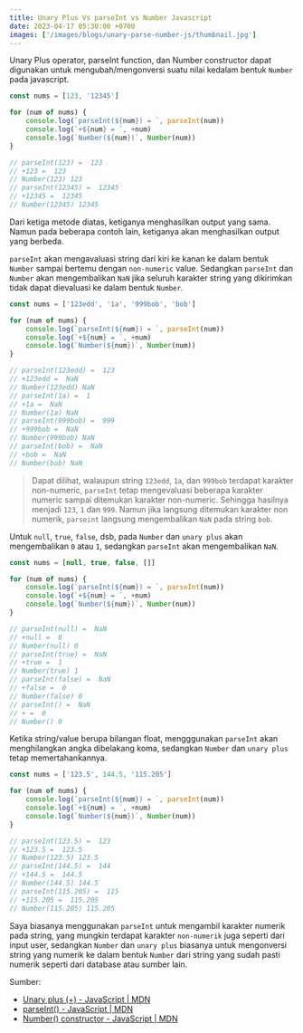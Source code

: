 ```yaml
---
title: Unary Plus Vs parseInt vs Number Javascript
date: 2023-04-17 05:30:00 +0700
images: ['/images/blogs/unary-parse-number-js/thumbnail.jpg']
---
```


Unary Plus operator, parseInt function, dan Number constructor dapat digunakan untuk mengubah/mengonversi suatu nilai kedalam bentuk `Number` pada javascript.

```js
const nums = [123, '12345']

for (num of nums) {
    console.log(`parseInt(${num}) = `, parseInt(num))
    console.log(`+${num} = `, +num)
    console.log(`Number(${num})`, Number(num))
}

// parseInt(123) =  123
// +123 =  123
// Number(123) 123
// parseInt(12345) =  12345
// +12345 =  12345
// Number(12345) 12345
```

Dari ketiga metode diatas, ketiganya menghasilkan output yang sama. Namun pada beberapa contoh lain, ketiganya akan menghasilkan output yang berbeda.

`parseInt` akan mengavaluasi string dari kiri ke kanan ke dalam bentuk `Number` sampai bertemu dengan `non-numeric` value. Sedangkan `parseInt` dan `Number` akan mengembalikan `NaN` jika seluruh karakter string yang dikirimkan tidak dapat dievaluasi ke dalam bentuk `Number`.

```js
const nums = ['123edd', '1a', '999bob', 'bob']

for (num of nums) {
    console.log(`parseInt(${num}) = `, parseInt(num))
    console.log(`+${num} = `, +num)
    console.log(`Number(${num})`, Number(num))
}

// parseInt(123edd) =  123
// +123edd =  NaN
// Number(123edd) NaN
// parseInt(1a) =  1
// +1a =  NaN
// Number(1a) NaN
// parseInt(999bob) =  999
// +999bob =  NaN
// Number(999bob) NaN
// parseInt(bob) =  NaN
// +bob =  NaN
// Number(bob) NaN
```

> Dapat dilihat, walaupun string `123edd`, `1a`, dan `999bob` terdapat karakter non-numeric, `parseInt` tetap mengevaluasi beberapa karakter numeric sampai ditemukan karakter non-numeric. Sehingga hasilnya menjadi `123`, `1` dan `999`. Namun jika langsung ditemukan karakter non numerik, `parseint` langsung mengembalikan `NaN` pada string `bob`.

Untuk `null`, `true`, `false`, dsb, pada `Number` dan `unary plus` akan mengembalikan `0` atau `1`, sedangkan `parseInt` akan mengembalikan `NaN`.

```js
const nums = [null, true, false, []]

for (num of nums) {
    console.log(`parseInt(${num}) = `, parseInt(num))
    console.log(`+${num} = `, +num)
    console.log(`Number(${num})`, Number(num))
}

// parseInt(null) =  NaN
// +null =  0
// Number(null) 0
// parseInt(true) =  NaN
// +true =  1
// Number(true) 1
// parseInt(false) =  NaN
// +false =  0
// Number(false) 0
// parseInt() =  NaN
// + =  0
// Number() 0
```

Ketika string/value berupa bilangan float, mengggunakan `parseInt` akan menghilangkan angka dibelakang koma, sedangkan `Number` dan `unary plus` tetap memertahankannya.

```js
const nums = ['123.5', 144.5, '115.205']

for (num of nums) {
    console.log(`parseInt(${num}) = `, parseInt(num))
    console.log(`+${num} = `, +num)
    console.log(`Number(${num})`, Number(num))
}

// parseInt(123.5) =  123
// +123.5 =  123.5
// Number(123.5) 123.5
// parseInt(144.5) =  144
// +144.5 =  144.5
// Number(144.5) 144.5
// parseInt(115.205) =  115
// +115.205 =  115.205
// Number(115.205) 115.205
```

Saya biasanya menggunakan `parseInt` untuk mengambil karakter numerik pada string, yang mungkin terdapat karakter `non-numerik` juga seperti dari input user, sedangkan `Number` dan `unary plus` biasanya untuk mengonversi string yang numerik ke dalam bentuk `Number` dari string yang sudah pasti numerik seperti dari database atau sumber lain.

Sumber:

- [Unary plus (+) - JavaScript | MDN](https://developer.mozilla.org/en-US/docs/Web/JavaScript/Reference/Operators/Unary_plus)
- [parseInt() - JavaScript | MDN](https://developer.mozilla.org/en-US/docs/Web/JavaScript/Reference/Global_Objects/parseInt)
- [Number() constructor - JavaScript | MDN](https://developer.mozilla.org/en-US/docs/Web/JavaScript/Reference/Global_Objects/Number/Number)